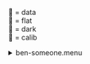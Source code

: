 &#x1F4D7;  = data  
&#x1F4D8;  = flat  
&#x1F4D9;  = dark  
&#x1F4D5;  = calib<details><summary>ben-someone.menu</summary><blockquote><pre><details><summary>ben-someone.cbk</summary><blockquote><pre>
Integration:0.00 minutes.  Hardware:0.00 minutes. total:0.00 minutes  </pre></blockquote></details></pre></blockquote></details>